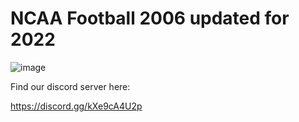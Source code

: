 # NCAA Football 2006 updated for 2022

![image](https://user-images.githubusercontent.com/19662073/161925797-f7581512-7d9f-4bab-ba4c-a78fae107592.png)

Find our discord server here:

https://discord.gg/kXe9cA4U2p

